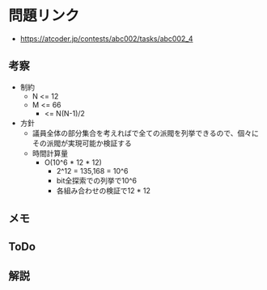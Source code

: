 # 問題リンク
- https://atcoder.jp/contests/abc002/tasks/abc002_4

## 考察
- 制約
    - N <= 12
    - M <= 66
        - <= N(N-1)/2
- 方針
    - 議員全体の部分集合を考えればで全ての派閥を列挙できるので、個々にその派閥が実現可能か検証する
    - 時間計算量
        - O(10^6 * 12 * 12)
            - 2^12 = 135,168 = 10^6
            - bit全探索での列挙で10^6
            - 各組み合わせの検証で12 * 12

## メモ

## ToDo

## 解説